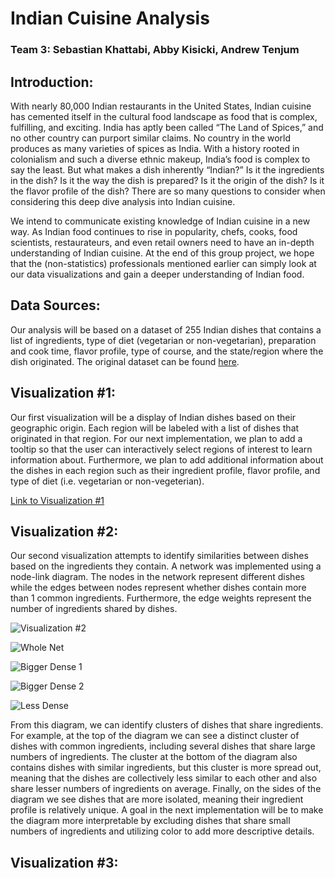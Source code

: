 # Indian Cuisine Analysis 
### Team 3: Sebastian Khattabi, Abby Kisicki, Andrew Tenjum

## Introduction: 
With nearly 80,000 Indian restaurants in the United States, Indian cuisine has cemented itself in the cultural food landscape as food that is complex, fulfilling, and exciting. India has aptly been called “The Land of Spices,” and no other country can purport similar claims. No country in the world produces as many varieties of spices as India. With a history rooted in colonialism and such a diverse ethnic makeup, India’s food is complex to say the least. But what makes a dish inherently “Indian?” Is it the ingredients in the dish? Is it the way the dish is prepared? Is it the origin of the dish? Is it the flavor profile of the dish? There are so many questions to consider when considering this deep dive analysis into Indian cuisine. 
 
We intend to communicate existing knowledge of Indian cuisine in a new way. As Indian food continues to rise in popularity, chefs, cooks, food scientists, restaurateurs, and even retail owners need to have an in-depth understanding of Indian cuisine. At the end of this group project, we hope that the (non-statistics) professionals mentioned earlier can simply look at our data visualizations and gain a deeper understanding of Indian food.

## Data Sources: 
Our analysis will be based on a dataset of 255 Indian dishes that contains a list of ingredients, type of diet (vegetarian or non-vegetarian), preparation and cook time, flavor profile, type of course, and the state/region where the dish originated. The original dataset can be found [here](https://www.kaggle.com/nehaprabhavalkar/indian-food-101). 

## Visualization #1:

Our first visualization will be a display of Indian dishes based on their geographic origin. Each region will be labeled with a list of dishes that originated in that region. For our next implementation, we plan to add a tooltip so that the user can interactively select regions of interest to learn information about. Furthermore, we plan to add additional information about the dishes in each region such as their ingredient profile, flavor profile, and type of diet (i.e. vegetarian or non-vegeterian). 

[Link to Visualization #1](https://observablehq.com/@seabass394/indian-recipes-map)

## Visualization #2:

Our second visualization attempts to identify similarities between dishes based on the ingredients they contain. A network was implemented using a node-link diagram. The nodes in the network represent different dishes while the edges between nodes represent whether dishes contain more than 1 common ingredients. Furthermore, the edge weights represent the number of ingredients shared by dishes. 

![Visualization #2](https://user-images.githubusercontent.com/83096602/115945146-e84b8f80-a47f-11eb-8960-324f5e862640.png)

![Whole Net](https://user-images.githubusercontent.com/83096602/117506041-92301f00-af4a-11eb-845f-f3ffa15a2e8b.png)

![Bigger Dense 1](https://user-images.githubusercontent.com/83096602/117506316-01a60e80-af4b-11eb-92f4-96c371f559f4.png)

![Bigger Dense 2](https://user-images.githubusercontent.com/83096602/117506378-1b475600-af4b-11eb-9255-9ae9a1f42b00.png)

![Less Dense](https://user-images.githubusercontent.com/83096602/117506574-6b261d00-af4b-11eb-9ac9-a238ffed51e3.png)

From this diagram, we can identify clusters of dishes that share ingredients. For example, at the top of the diagram we can see a distinct cluster of dishes with common ingredients, including several dishes that share large numbers of ingredients. The cluster at the bottom of the diagram also contains dishes with similar ingredients, but this cluster is more spread out, meaning that the dishes are collectively less similar to each other and also share lesser numbers of ingredients on average. Finally, on the sides of the diagram we see dishes that are more isolated, meaning their ingredient profile is relatively unique. A goal in the next implementation will be to make the diagram more interpretable by excluding dishes that share small numbers of ingredients and utilizing color to add more descriptive details.

## Visualization #3:
